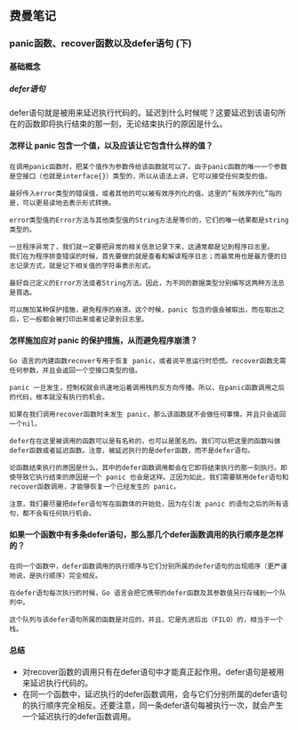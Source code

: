 ## 费曼笔记 ##
### panic函数、recover函数以及defer语句 (下)

#### 基础概念
##### defer语句
defer语句就是被用来延迟执行代码的。延迟到什么时候呢？这要延迟到该语句所在的函数即将执行结束的那一刻，无论结束执行的原因是什么。

#### 怎样让 panic 包含一个值，以及应该让它包含什么样的值？

    在调用panic函数时，把某个值作为参数传给该函数就可以了。由于panic函数的唯一一个参数是空接口（也就是interface{}）类型的，所以从语法上讲，它可以接受任何类型的值。
    
    最好传入error类型的错误值，或者其他的可以被有效序列化的值。这里的“有效序列化”指的是，可以更易读地去表示形式转换。
    
    error类型值的Error方法与其他类型值的String方法是等价的，它们的唯一结果都是string类型的。
    
    一旦程序异常了，我们就一定要把异常的相关信息记录下来，这通常都是记到程序日志里。
    我们在为程序排查错误的时候，首先要做的就是查看和解读程序日志；而最常用也是最方便的日志记录方式，就是记下相关值的字符串表示形式。
    
    最好自己定义的Error方法或者String方法。因此，为不同的数据类型分别编写这两种方法总是首选。
    
    可以施加某种保护措施，避免程序的崩溃。这个时候，panic 包含的值会被取出，而在取出之后，它一般都会被打印出来或者记录到日志里。
    
    
#### 怎样施加应对 panic 的保护措施，从而避免程序崩溃？

    Go 语言的内建函数recover专用于恢复 panic，或者说平息运行时恐慌。recover函数无需任何参数，并且会返回一个空接口类型的值。
    
    panic 一旦发生，控制权就会讯速地沿着调用栈的反方向传播。所以，在panic函数调用之后的代码，根本就没有执行的机会。
     
    如果在我们调用recover函数时未发生 panic，那么该函数就不会做任何事情，并且只会返回一个nil。 
    
    defer在在这里被调用的函数可以是有名称的，也可以是匿名的。我们可以把这里的函数叫做defer函数或者延迟函数。注意，被延迟执行的是defer函数，而不是defer语句。
    
    论函数结束执行的原因是什么，其中的defer函数调用都会在它即将结束执行的那一刻执行。即使导致它执行结束的原因是一个 panic 也会是这样。正因为如此，我们需要联用defer语句和recover函数调用，才能够恢复一个已经发生的 panic。
    
    注意，我们要尽量把defer语句写在函数体的开始处，因为在引发 panic 的语句之后的所有语句，都不会有任何执行机会。


#### 如果一个函数中有多条defer语句，那么那几个defer函数调用的执行顺序是怎样的？

    在同一个函数中，defer函数调用的执行顺序与它们分别所属的defer语句的出现顺序（更严谨地说，是执行顺序）完全相反。
    
    在defer语句每次执行的时候，Go 语言会把它携带的defer函数及其参数值另行存储到一个队列中。
    
    这个队列与该defer语句所属的函数是对应的，并且，它是先进后出（FILO）的，相当于一个栈。
    

#### 总结

- 对recover函数的调用只有在defer语句中才能真正起作用。defer语句是被用来延迟执行代码的。
- 在同一个函数中，延迟执行的defer函数调用，会与它们分别所属的defer语句的执行顺序完全相反。还要注意，同一条defer语句每被执行一次，就会产生一个延迟执行的defer函数调用。